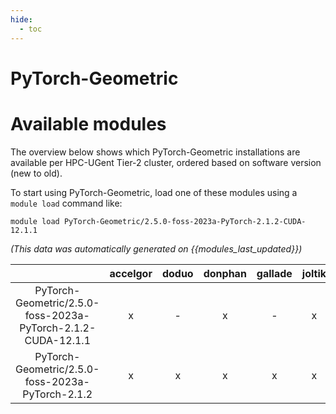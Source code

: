 ```yaml
---
hide:
  - toc
---
```


PyTorch-Geometric
=================

# Available modules


The overview below shows which PyTorch-Geometric installations are available per HPC-UGent Tier-2 cluster, ordered based on software version (new to old).

To start using PyTorch-Geometric, load one of these modules using a `module load` command like:

```shell
module load PyTorch-Geometric/2.5.0-foss-2023a-PyTorch-2.1.2-CUDA-12.1.1
```

*(This data was automatically generated on {{modules_last_updated}})*

| |accelgor|doduo|donphan|gallade|joltik|litleo|shinx|
| :---: | :---: | :---: | :---: | :---: | :---: | :---: | :---: |
|PyTorch-Geometric/2.5.0-foss-2023a-PyTorch-2.1.2-CUDA-12.1.1|x|-|x|-|x|x|-|
|PyTorch-Geometric/2.5.0-foss-2023a-PyTorch-2.1.2|x|x|x|x|x|x|x|
